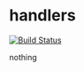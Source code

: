 # handlers

[![Build Status](https://travis-ci.org/atomisthqa/handlers.svg?branch=master)](https://travis-ci.org/atomisthqa/handlers)

 nothing
 
